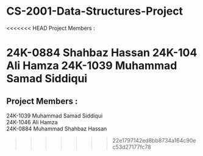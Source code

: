 # CS-2001-Data-Structures-Project
<<<<<<< HEAD
Project Members : 

24K-0884 Shahbaz Hassan
24K-104  Ali Hamza
24K-1039 Muhammad Samad Siddiqui
=======
## Project Members :   
24K-1039 Muhammad Samad Siddiqui  
24K-1046 Ali Hamza  
24K-0884 Muhammad Shahbaz Hassan  
>>>>>>> 22e1797142ed8bb8734a164c90ec53d27177fc78

